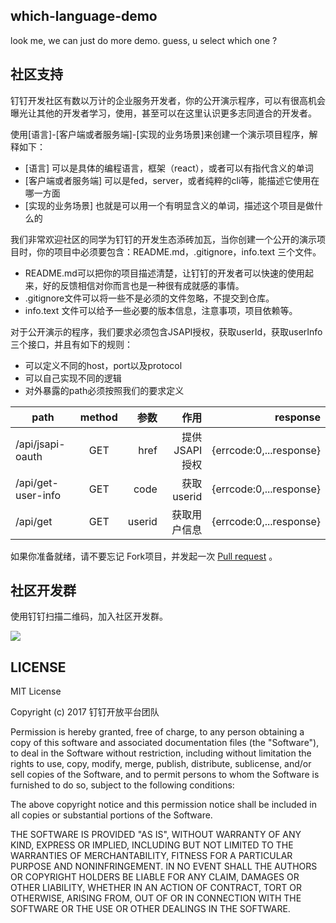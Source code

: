 ## which-language-demo

look me, we can just do more demo. guess, u select which one ?

## 社区支持

钉钉开发社区有数以万计的企业服务开发者，你的公开演示程序，可以有很高机会曝光让其他的开发者学习，使用，甚至可以在这里认识更多志同道合的开发者。

使用[语言]-[客户端或者服务端]-[实现的业务场景]来创建一个演示项目程序，解释如下：

- [语言] 可以是具体的编程语言，框架（react），或者可以有指代含义的单词
- [客户端或者服务端] 可以是fed，server，或者纯粹的cli等，能描述它使用在哪一方面
- [实现的业务场景] 也就是可以用一个有明显含义的单词，描述这个项目是做什么的

我们非常欢迎社区的同学为钉钉的开发生态添砖加瓦，当你创建一个公开的演示项目时，你的项目中必须要包含：README.md，.gitignore，info.text 三个文件。

- README.md可以把你的项目描述清楚，让钉钉的开发者可以快速的使用起来，好的反馈相信对你而言也是一种很有成就感的事情。
- .gitignore文件可以将一些不是必须的文件忽略，不提交到仓库。
- info.text 文件可以给予一些必要的版本信息，注意事项，项目依赖等。

对于公开演示的程序，我们要求必须包含JSAPI授权，获取userId，获取userInfo三个接口，并且有如下的规则：

- 可以定义不同的host，port以及protocol
- 可以自己实现不同的逻辑
- 对外暴露的path必须按照我们的要求定义

| path   |    method   | 参数  | 作用 | response |
| ------------- |:-------------:| -----:| -----:| ----: |
| /api/jsapi-oauth | GET | href | 提供JSAPI授权 | {errcode:0,...response} |
| /api/get-user-info | GET | code | 获取userid | {errcode:0,...response} |
| /api/get | GET | userid | 获取用户信息 | {errcode:0,...response} |

如果你准备就绪，请不要忘记 Fork项目，并发起一次 [Pull request](https://github.com/open-dingtalk/which-language-demo/pulls) 。

## 社区开发群

使用钉钉扫描二维码，加入社区开发群。

![](https://gw.alicdn.com/tfs/TB1xkJRbwMPMeJjy1XdXXasrXXa-330-440.png)

## LICENSE

MIT License

Copyright (c) 2017 钉钉开放平台团队

Permission is hereby granted, free of charge, to any person obtaining a copy
of this software and associated documentation files (the "Software"), to deal
in the Software without restriction, including without limitation the rights
to use, copy, modify, merge, publish, distribute, sublicense, and/or sell
copies of the Software, and to permit persons to whom the Software is
furnished to do so, subject to the following conditions:

The above copyright notice and this permission notice shall be included in all
copies or substantial portions of the Software.

THE SOFTWARE IS PROVIDED "AS IS", WITHOUT WARRANTY OF ANY KIND, EXPRESS OR
IMPLIED, INCLUDING BUT NOT LIMITED TO THE WARRANTIES OF MERCHANTABILITY,
FITNESS FOR A PARTICULAR PURPOSE AND NONINFRINGEMENT. IN NO EVENT SHALL THE
AUTHORS OR COPYRIGHT HOLDERS BE LIABLE FOR ANY CLAIM, DAMAGES OR OTHER
LIABILITY, WHETHER IN AN ACTION OF CONTRACT, TORT OR OTHERWISE, ARISING FROM,
OUT OF OR IN CONNECTION WITH THE SOFTWARE OR THE USE OR OTHER DEALINGS IN THE
SOFTWARE.

